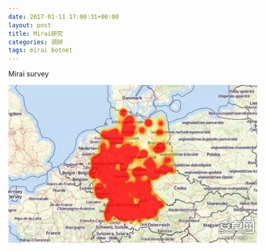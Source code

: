 ```yaml
---
date: 2017-01-11 17:00:31+00:00
layout: post
title: Mirai研究
categories: 调研
tags: mirai botnet
---
```


Mirai survey


![](/media/images/deutsche-telecom-mirai-sweep.jpg)